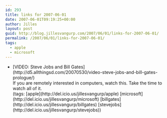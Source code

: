 ```yaml
---
id: 293
title: links for 2007-06-01
date: 2007-06-01T09:19:25+00:00
author: Jilles
layout: post
guid: http://blog.jillesvangurp.com/2007/06/01/links-for-2007-06-01/
permalink: /2007/06/01/links-for-2007-06-01/
tags:
  - apple
  - microsoft
---
```

<ul class="delicious">
	<li>
		<div class="delicious-link">[VIDEO: Steve Jobs and Bill Gates](http://d5.allthingsd.com/20070530/video-steve-jobs-and-bill-gates-prologue/)</div>
		<div class="delicious-extended">If you are remotely interested in computers, watch this. Take the time to watch all of it.</div>
		<div class="delicious-tags">(tags: [apple](http://del.icio.us/jillesvangurp/apple) [microsoft](http://del.icio.us/jillesvangurp/microsoft) [billgates](http://del.icio.us/jillesvangurp/billgates) [stevejobs](http://del.icio.us/jillesvangurp/stevejobs))</div>
	</li>
</ul>
